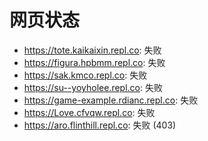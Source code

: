 # 网页状态
- https://tote.kaikaixin.repl.co: 失败
- https://figura.hpbmm.repl.co: 失败
- https://sak.kmco.repl.co: 失败
- https://su--yoyholee.repl.co: 失败
- https://game-example.rdianc.repl.co: 失败
- https://Love.cfvqw.repl.co: 失败
- https://aro.flinthill.repl.co: 失败 (403)
